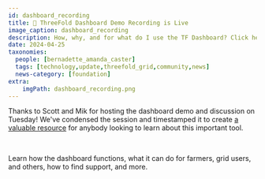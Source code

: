 ```yaml
---
id: dashboard_recording
title: 👀 ThreeFold Dashboard Demo Recording is Live
image_caption: dashboard_recording
description: How, why, and for what do I use the TF Dashboard? Click here for a  demo by Scott & Mik.
date: 2024-04-25
taxonomies:
  people: [bernadette_amanda_caster]
  tags: [technology,update,threefold_grid,community,news]
  news-category: [foundation]
extra:
    imgPath: dashboard_recording.png
---
```


Thanks to Scott and Mik for hosting the dashboard demo and discussion on Tuesday! We've condensed the session and timestamped it to create [a valuable resource](https://youtu.be/pGXDfpaISb8) for anybody looking to learn about this important tool.

<br/>

Learn how the dashboard functions, what it can do for farmers, grid users, and others, how to find support, and more.
